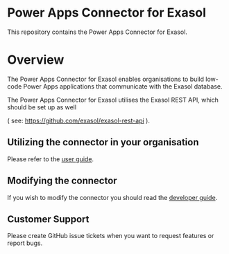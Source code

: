 # Power Apps Connector for Exasol

This repository contains the Power Apps Connector for Exasol.

# Overview

The Power Apps Connector for Exasol enables organisations to build low-code Power Apps applications that communicate with the Exasol database.

The Power Apps Connector for Exasol utilises the Exasol REST API, which should be set up as well 

( see: https://github.com/exasol/exasol-rest-api ).

## Utilizing the connector in your organisation

Please refer to the [user guide](doc/user_guide/user_guide.md).

## Modifying the connector

If you wish to modify the connector you should read the [developer guide](doc/developer_guide/developer_guide.md).

## Customer Support

Please create GitHub issue tickets when you want to request features or report bugs.


